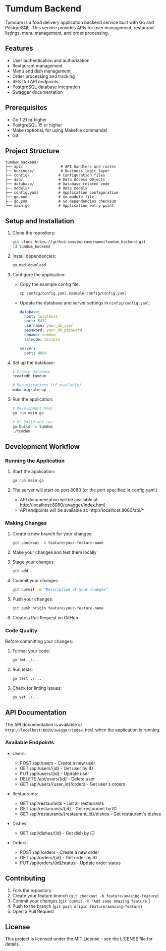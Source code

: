 # Tumdum Backend

Tumdum is a food delivery application backend service built with Go and PostgreSQL. This service provides APIs for user management, restaurant listings, menu management, and order processing.

## Features

- User authentication and authorization
- Restaurant management
- Menu and dish management
- Order processing and tracking
- RESTful API endpoints
- PostgreSQL database integration
- Swagger documentation

## Prerequisites

- Go 1.21 or higher
- PostgreSQL 15 or higher
- Make (optional, for using Makefile commands)
- Git

## Project Structure

```
tumdum_backend/
├── api/                 # API handlers and routes
├── business/            # Business logic layer
├── config/             # Configuration files
├── dao/                # Data Access Objects
├── database/           # Database related code
├── models/             # Data models
├── config.yaml         # Application configuration
├── go.mod              # Go module file
├── go.sum              # Go dependencies checksum
└── main.go             # Application entry point
```

## Setup and Installation

1. Clone the repository:
   ```bash
   git clone https://github.com/yourusername/tumdum_backend.git
   cd tumdum_backend
   ```

2. Install dependencies:
   ```bash
   go mod download
   ```

3. Configure the application:
   - Copy the example config file:
     ```bash
     cp config/config.yaml.example config/config.yaml
     ```
   - Update the database and server settings in `config/config.yaml`:
     ```yaml
     database:
       host: localhost
       port: 5432
       username: your_db_user
       password: your_db_password
       dbname: tumdum
       sslmode: disable

     server:
       port: 8080
     ```

4. Set up the database:
   ```bash
   # Create database
   createdb tumdum

   # Run migrations (if available)
   make migrate-up
   ```

5. Run the application:
   ```bash
   # Development mode
   go run main.go

   # Or build and run
   go build -o tumdum
   ./tumdum
   ```

## Development Workflow

### Running the Application

1. Start the application:
   ```bash
   go run main.go
   ```

2. The server will start on port 8080 (or the port specified in config.yaml)
   - API documentation will be available at: http://localhost:8080/swagger/index.html
   - API endpoints will be available at: http://localhost:8080/api/*

### Making Changes

1. Create a new branch for your changes:
   ```bash
   git checkout -b feature/your-feature-name
   ```

2. Make your changes and test them locally

3. Stage your changes:
   ```bash
   git add .
   ```

4. Commit your changes:
   ```bash
   git commit -m "Description of your changes"
   ```

5. Push your changes:
   ```bash
   git push origin feature/your-feature-name
   ```

6. Create a Pull Request on GitHub

### Code Quality

Before committing your changes:

1. Format your code:
   ```bash
   go fmt ./...
   ```

2. Run tests:
   ```bash
   go test ./...
   ```

3. Check for linting issues:
   ```bash
   go vet ./...
   ```

## API Documentation

The API documentation is available at `http://localhost:8080/swagger/index.html` when the application is running.

### Available Endpoints

- Users:
  - POST /api/users - Create a new user
  - GET /api/users/{id} - Get user by ID
  - PUT /api/users/{id} - Update user
  - DELETE /api/users/{id} - Delete user
  - GET /api/users/{user_id}/orders - Get user's orders

- Restaurants:
  - GET /api/restaurants - List all restaurants
  - GET /api/restaurants/{id} - Get restaurant by ID
  - GET /api/restaurants/{restaurant_id}/dishes - Get restaurant's dishes

- Dishes:
  - GET /api/dishes/{id} - Get dish by ID

- Orders:
  - POST /api/orders - Create a new order
  - GET /api/orders/{id} - Get order by ID
  - PUT /api/orders/{id}/status - Update order status

## Contributing

1. Fork the repository
2. Create your feature branch (`git checkout -b feature/amazing-feature`)
3. Commit your changes (`git commit -m 'Add some amazing feature'`)
4. Push to the branch (`git push origin feature/amazing-feature`)
5. Open a Pull Request

## License

This project is licensed under the MIT License - see the LICENSE file for details. 